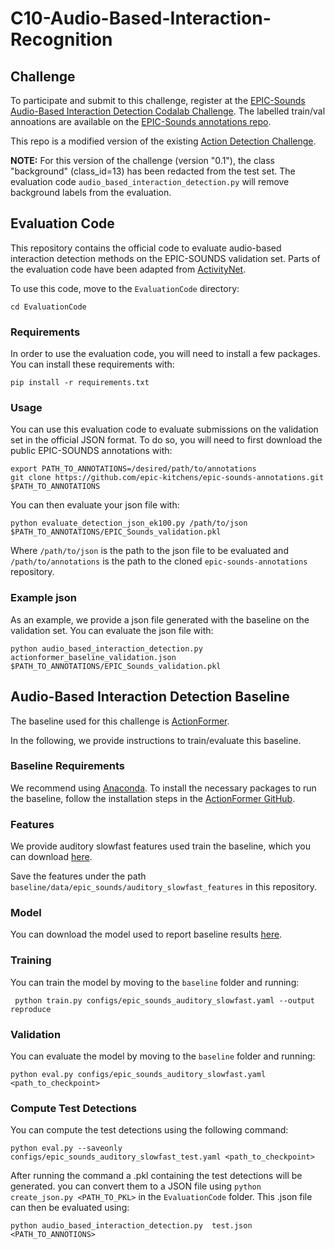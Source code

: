 # C10-Audio-Based-Interaction-Recognition

## Challenge

To participate and submit to this challenge, register at the [EPIC-Sounds Audio-Based Interaction Detection Codalab Challenge](https://codalab.lisn.upsaclay.fr/competitions/17921). The labelled train/val annoations are available on the [EPIC-Sounds annotations repo](https://github.com/epic-kitchens/epic-sounds-annotations).

This repo is a modified version of the existing [Action Detection Challenge](https://github.com/epic-kitchens/C2-Action-Detection).

**NOTE:** For this version of the challenge (version "0.1"), the class "background" (class_id=13) has been redacted from the test set. The evaluation code `audio_based_interaction_detection.py` will remove background labels from the evaluation.

## Evaluation Code

This repository contains the official code to evaluate audio-based interaction detection methods on the EPIC-SOUNDS validation set. Parts of the evaluation code have been adapted from [ActivityNet](https://github.com/activitynet/ActivityNet/blob/master/Evaluation/eval_detection.py).

To use this code, move to the `EvaluationCode` directory:

```[bash]
cd EvaluationCode
```

### Requirements

In order to use the evaluation code, you will need to install a few packages. You can install these requirements with:

```[bash]
pip install -r requirements.txt
```

### Usage

You can use this evaluation code to evaluate submissions on the validation set in the official JSON format. To do so, you will need to first download the public EPIC-SOUNDS annotations with:

```[bash]
export PATH_TO_ANNOTATIONS=/desired/path/to/annotations
git clone https://github.com/epic-kitchens/epic-sounds-annotations.git $PATH_TO_ANNOTATIONS
```

You can then evaluate your json file with:

```[bash]
python evaluate_detection_json_ek100.py /path/to/json $PATH_TO_ANNOTATIONS/EPIC_Sounds_validation.pkl
```

Where `/path/to/json` is the path to the json file to be evaluated and `/path/to/annotations` is the path to the cloned `epic-sounds-annotations` repository.

### Example json

As an example, we provide a json file generated with the baseline on the validation set. You can evaluate the json file with:

```[bash]
python audio_based_interaction_detection.py actionformer_baseline_validation.json $PATH_TO_ANNOTATIONS/EPIC_Sounds_validation.pkl
```

## Audio-Based Interaction Detection Baseline

The baseline used for this challenge is [ActionFormer](https://arxiv.org/abs/2202.07925).

In the following, we provide instructions to train/evaluate this baseline.

### Baseline Requirements

We recommend using [Anaconda](http://anaconda.org/). To install the necessary packages to run the baseline, follow the installation steps in the [ActionFormer GitHub](https://github.com/happyharrycn/actionformer_release).

### Features

We provide auditory slowfast features used train the baseline, which you can download [here](https://www.dropbox.com/scl/fi/eo7fis5zxgaein0r130c2/auditory_slowfast_features.zip?rlkey=ytcb73it8fqatsrzainwda989&dl=0).

Save the features under the path `baseline/data/epic_sounds/auditory_slowfast_features` in this repository.

### Model

You can download the model used to report baseline results [here](https://www.dropbox.com/scl/fi/uszgvn6xz7l543ald1n0p/EPIC_Sounds_ActionFormer.tar?rlkey=mk08iyfzr1wn5dxs3hwxy82m1&dl=0).

### Training

 You can train the model by moving to the `baseline` folder and running:

```[bash]
 python train.py configs/epic_sounds_auditory_slowfast.yaml --output reproduce
```

### Validation

You can evaluate the model by moving to the `baseline` folder and running:

```[bash]
python eval.py configs/epic_sounds_auditory_slowfast.yaml <path_to_checkpoint>
```

### Compute Test Detections

You can compute the test detections using the following command:

```[bash]
python eval.py --saveonly configs/epic_sounds_auditory_slowfast_test.yaml <path_to_checkpoint>
```

After running the command a .pkl containing the test detections will be generated. you can convert them to a JSON file using `python create_json.py <PATH_TO_PKL>` in the `EvaluationCode` folder. This .json file can then be evaluated using:

```[bash]
python audio_based_interaction_detection.py  test.json <PATH_TO_ANNOTIONS>
```

